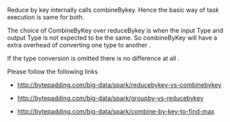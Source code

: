 Reduce by key internally calls combineBykey. Hence the basic way of task execution is same for both.

The choice of CombineByKey over reduceBykey is when the input Type and output Type is not expected to be the same. So combineByKey will have a extra overhead of converting one type to another .

If the type conversion is omitted there is no difference at all .

Please follow the following links

* http://bytepadding.com/big-data/spark/reducebykey-vs-combinebykey

* http://bytepadding.com/big-data/spark/groupby-vs-reducebykey

* http://bytepadding.com/big-data/spark/combine-by-key-to-find-max
